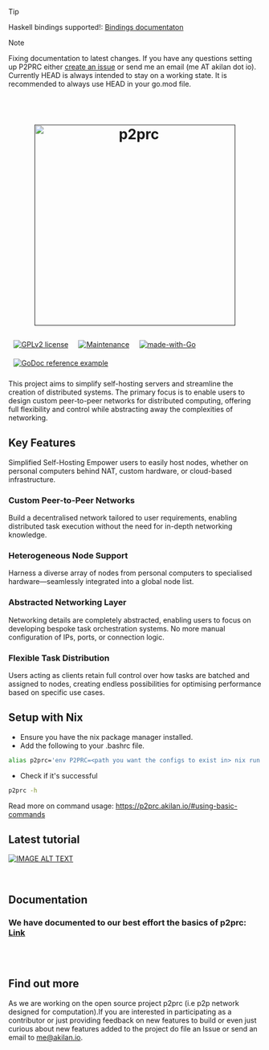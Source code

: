 > [!TIP]
> Haskell bindings supported!: [Bindings documentaton](https://p2prc.akilan.io/haskell/P2PRC.html)

> [!NOTE]
> Fixing documentation to latest changes. If you have any questions setting up P2PRC either [create an issue](https://github.com/Akilan1999/p2p-rendering-computation/issues/new/choose) or send me an email (me AT akilan dot io).
> Currently HEAD is always intended to stay on a working state. It is recommended to always use HEAD in your go.mod file.

<h1 align="center">
  <br>
  <a href=""><img src="https://raw.githubusercontent.com/Akilan1999/p2p-rendering-computation/master/Docs/images/p2prclogo.png" alt="p2prc" width="400"></a>
  <br>
</h1>

<!-- seperator -->

<div style="display:flex;flex-wrap:wrap;">
  <a href="http://perso.crans.org/besson/LICENSE.html"><img alt="GPLv2 license" src="https://img.shields.io/badge/License-GPLv2-blue.svg" style="padding:5px;margin:5px;" /></a>
  <a href="https://GitHub.com/Akilan1999/p2p-rendering-computation/graphs/commit-activity"><img alt="Maintenance" src="https://img.shields.io/badge/Maintained%3F-yes-green.svg" style="padding:5px;margin:5px;" /></a>
  <a href="http://golang.org"><img alt="made-with-Go" src="https://img.shields.io/badge/Made%20with-Go-1f425f.svg" style="padding:5px;margin:5px;" /></a>
  <a href="https://pkg.go.dev/git.sr.ht/~akilan1999/p2p-rendering-computation"><img alt="GoDoc reference example" src="https://img.shields.io/badge/godoc-reference-blue.svg" style="padding:5px;margin:5px;" /></a>
</div>

<!-- The main aim of this project was to create a custom peer to peer network. The user acting as the
client has total flexibility on how to batch the tasks and the user acting as the server has complete
flexibility on tracking the container's usages and killing the containers at any point of time. -->
<!-- The objective is to allow users to self host servers in easier
and abstracted manner. The main aim of this project was to create a custom peer to peer network for distributed computing. The user acting as the client has total flexibility on how to batch the tasks to any of nodes in networks. These nodes can anywhere from personal
computers behind NAT to custom hardware for running custom workload. The aim to provide
access to Heterogeneous set of nodes as a singular global list and abstract away the networking details giving the user focus on designing a custom orchestrator based
on the requirements of a user.  -->

This project aims to simplify self-hosting servers and streamline the creation of distributed systems. The primary focus is to enable users to design custom peer-to-peer networks for distributed computing, offering full flexibility and control while abstracting away the complexities of networking.

## Key Features
Simplified Self-Hosting
Empower users to easily host nodes, whether on personal computers behind NAT, custom hardware, or cloud-based infrastructure.

### Custom Peer-to-Peer Networks
Build a decentralised network tailored to user requirements, enabling distributed task execution without the need for in-depth networking knowledge.

### Heterogeneous Node Support
Harness a diverse array of nodes from personal computers to specialised hardware—seamlessly integrated into a global node list.

### Abstracted Networking Layer
Networking details are completely abstracted, enabling users to focus on developing bespoke task orchestration systems. No more manual configuration of IPs, ports, or connection logic.

### Flexible Task Distribution
Users acting as clients retain full control over how tasks are batched and assigned to nodes, creating endless possibilities for optimising performance based on specific use cases.

## Setup with Nix
- Ensure you have the nix package manager installed.
- Add the following to your .bashrc file.
```bash
alias p2prc='env P2PRC=<path you want the configs to exist in> nix run github:akilan1999/p2p-rendering-computation --'
```
- Check if it's successful
```bash
p2prc -h
```
Read more on command usage: https://p2prc.akilan.io/#using-basic-commands

## Latest tutorial
[![IMAGE ALT TEXT](https://i.ytimg.com/vi/OMwCpedu5cs/hqdefault.jpg)](https://www.youtube.com/watch?v=OMwCpedu5cs")

<br>

## Documentation

### We have documented to our best effort the basics of p2prc: [Link](https://p2prc.akilan.io/)

<!-- ## Table of contents in the current README -->
<!-- 1. [Introduction](#Introduction)
2. [Installation](#extend-your-application-with-p2prc)
3. [Design Architecture](#Design-Architecture)
4. [Implementation](#Implementation)
5. [Find out more](#Find-out-more) -->

<br>

<!-- # Table of contents in the Docs folder
1. [Introduction](Docs/Introduction.md)
2. [Installation](Docs/Installation.md)
3. [Abstractions](Docs/Abstractions.md)
3. [Design Architecture](DesignArchtectureIntro.md)
   1. [Client Module](ClientArchitecture.md)
   2. [P2P Module](P2PArchitecture.md)
   3. [Server Module](ServerArchitecture.md)
4. [Implementation](Docs/Implementation.md)
   1. [Client Module](Docs/ClientImplementation.md)
   2. [P2P Module](Docs/P2PImplementation.md)
   3. [Server Module](Docs/ServerImplementation.md)
   4. [Config Module](Docs/ConfigImplementation.md)
   5. [Cli Module](Docs/CliImplementation.md)
   6. [Plugin Module](Docs/PluginImplementation.md)
   7. [Language bindings](Docs/Bindings.md)
   8. [Domain name mappings](Docs/Bindings.md)
5. Language bindings
   1. [Haskell](Docs/haskell/)
5. [Problems](https://github.com/Akilan1999/p2p-rendering-computation/issues)    -->

<br>

<!--
## Introduction
This project aims to create a peer to peer (p2p) network, where a user can use the p2p network to act as a client (i.e sending tasks) or the server (i.e executing the tasks). A prototype application will be developed, which comes bundled with a p2p module and possible to execute docker containers or virtual environments across selected nodes.

### Objectives
- Background review on peer to peer network, virtual environments, decentralized rendering tools and tools to batch any sort of tasks.
- Creating p2p network
- Server to create a containerised environment
- The client node to run tasks on Server containerised node -->

<!-- [Read more on the introduction](Docs/Introduction.md) -->

<!-- <br> -->

<!-- ## Extend your application with P2PRC
```go
package main

import (
	"fmt"
	"github.com/Akilan1999/p2p-rendering-computation/abstractions"
)

func main() {
	_, err := abstractions.Init(nil)
	if err != nil {
		fmt.Println(err)
		return
	}

	// start p2prc
	_, err = abstractions.Start()
	if err != nil {
		fmt.Println(err)
		return
	}

	// Run server till termination
	for {

	}
}

``` -->

<!-- ### Export once this is added export P2PRC as environment paths
```
export P2PRC=<PROJECT PATH>
export PATH=<PROJECT PATH>:${PATH}
```
[Read more](Docs/Abstractions.md) ...

## Installation from source
1. Ensure the Go compiler is installed
   ```
   go version
   ```
3. Ensure docker is installed (Should run without sudo)
   ```
   docker ps
   ```
3. Clone this repository
   ```
   git clone https://github.com/Akilan1999/p2p-rendering-computation
   ```
4. Install and build the project
   ```
   make install
   ```
- If you look closely you will get outputs such as:
   ```
   // Add them to your .bashrc file
   export P2PRC=/<path>/p2p-rendering-computation
   export PATH=/<path>/p2p-rendering-computation:${PATH}
   ```

5. Test if it works
   ```
   p2prc -h
   ```
   or
   ```
   ./p2prc -h
   ```
[Read more on the installation and usage](Docs/Installation.md)

<br>

## Design Architecture
The design architecture was inspired and based on the linux kernel design. The project is segmented into various modules. Each module is responsible for certain tasks in the project. The modules are highly dependent on each other hence the entire codebase can be considered as a huge monolithic chuck which acts as its own library

[Read more on the Design Architecture](Docs/DesignArchtectureIntro.md)

<br>

## Implementation
The programming language used for this project was Golang. The reason Go lang was chosen was because it is a compiled language. The entire codebase is just a single binary file. When distributing to other linux distributing the only requirement would be the binary file to run the code. It is easy to write independant modules and be monolithic at the sametime using Go. Using Go.mod makes it very easy to handle external libraries and modularise code. The go.mod name for the project is git.sr.ht/~akilan1999/p2p-rendering-computation.

[Read more on the Implementation](Docs/Implementation.md)

<br> -->

## Find out more
As we are working on the open source project p2prc (i.e  p2p network designed for computation).If you are interested in participating as a contributor
or just providing feedback on new features to build or even just curious about new features added to the project do file an Issue or send an email to me@akilan.io.

<!-- [![Star History Chart](https://api.star-history.com/svg?repos=Akilan1999/p2p-rendering-computation&type=Date)](https://github.com/Gaurav-Gosain) -->
